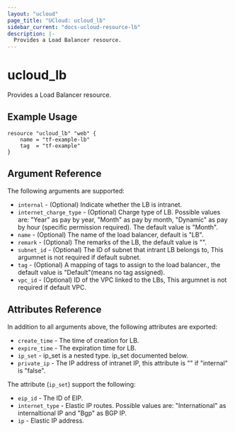 ```yaml
---
layout: "ucloud"
page_title: "UCloud: ucloud_lb"
sidebar_current: "docs-ucloud-resource-lb"
description: |-
  Provides a Load Balancer resource.
---
```


# ucloud_lb

Provides a Load Balancer resource.

## Example Usage

```hcl
resource "ucloud_lb" "web" {
    name = "tf-example-lb"
    tag  = "tf-example"
}
```

## Argument Reference

The following arguments are supported:

* `internal` - (Optional) Indicate whether the LB is intranet.
* `internet_charge_type` - (Optional) Charge type of LB. Possible values are: "Year" as pay by year, "Month" as pay by month, "Dynamic" as pay by hour (specific permission required). The default value is "Month".
* `name` - (Optional) The name of the load balancer, default is "LB".
* `remark` - (Optional) The remarks of the LB, the default value is "".
* `subnet_id` - (Optional) The ID of subnet that intrant LB belongs to, This argumnet is not required if default subnet.
* `tag` - (Optional) A mapping of tags to assign to the load balancer., the default value is "Default"(means no tag assigned).
* `vpc_id` - (Optional) ID of the VPC linked to the LBs, This argumnet is not required if default VPC.

## Attributes Reference

In addition to all arguments above, the following attributes are exported:

* `create_time` - The time of creation for LB.
* `expire_time` - The expiration time for LB.
* `ip_set` - ip_set is a nested type. ip_set documented below.
* `private_ip` - The IP address of intranet IP, this attribute is "" if "internal" is "false".

The attribute (`ip_set`) support the following:

* `eip_id` - The ID of EIP.
* `internet_type` - Elastic IP routes. Possible values are: "International" as internaltional IP and "Bgp" as BGP IP.
* `ip` - Elastic IP address.
